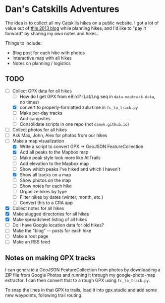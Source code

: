 # Dan's Catskills Adventures

The idea is to collect all my Catskills hikes on a public website. I got a lot of value out of [this 2013 blog][1] while planning hikes, and I'd like to "pay it forward" by sharing my own notes and hikes.

Things to include:

- Blog post for each hike with photos
- Interactive map with all hikes
- Notes on planning / logistics

## TODO

- [ ] Collect GPX data for all hikes
  - [ ] How do I get GPX from eBird? (Lat/Lng seq in `data-maptrack-data`, no times)
  - [x] convert to properly-formatted zulu time in `fc_to_track.py`
  - [ ] Make per-day tracks
  - [ ] Add campsites
  - [ ] Consolidate scripts in one repo (not `danvk.github.io`)
- [ ] Collect photos for all hikes
- [ ] Ask Max, John, Alex for photos from our hikes
- [ ] Make a map visualization
  - [x] Write a script to convert GPX -> GeoJSON FeatureCollection
  - [x] Add all peaks to the Mapbox map
  - [ ] Make peak style look more like AllTrails
  - [ ] Add elevation to the Mapbox map
  - [ ] Show which peaks I've hiked and which I haven't
  - [x] Show all tracks on a map
  - [ ] Show photos on the map
  - [ ] Show notes for each hike
  - [ ] Organize hikes by type
  - [ ] Filter hikes by dates (winter, month, etc.)
  - [ ] Convert this to a CRA app
- [x] Collect notes for all hikes
- [x] Make slugged directories for all hikes
- [x] Make spreadsheet listing of all hikes
- [ ] Do I have Google location data for old hikes?
- [ ] Make the "blog" -- posts for each hike
- [ ] Make a root page
- [ ] Make an RSS feed

## Notes on making GPX tracks

I can generate a GeoJSON FeatureCollection from photos by downloading a ZIP file from Google Photos and running it through my google-photo-map extractor. I can then convert that to a rough GPX using `fc_to_track.py`.

To snap the lines in that GPX to trails, load it into gpx.studio and add some new waypoints, following trail routing.

[1]: https://www.njnyhikes.com/p/map.html

